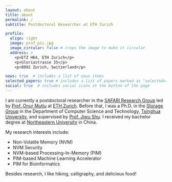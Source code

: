 ```yaml
---
layout: about
title: about
permalink: /
subtitle: Postdoctoral Researcher at ETH Zurich

profile:
  align: right
  image: prof_pic.jpg
  image_circular: false # crops the image to make it circular
  address: >
    <p>ETZ H64, ETH Zurich</p>
    <p>Gloriastrasse 35</p>
    <p>8092 Zurich, Switzerland</p>

news: true  # includes a list of news items
selected_papers: true # includes a list of papers marked as "selected={true}"
social: true  # includes social icons at the bottom of the page
---
```


<!--- 
Write your biography here. Tell the world about yourself. Link to your favorite [subreddit](http://reddit.com). You can put a picture in, too. The code is already in, just name your picture `prof_pic.jpg` and put it in the `img/` folder.
Put your address / P.O. box / other info right below your picture. You can also disable any these elements by editing `profile` property of the YAML header of your `_pages/about.md`. Edit `_bibliography/papers.bib` and Jekyll will render your [publications page](/al-folio/publications/) automatically.
Link to your social media connections, too. This theme is set up to use [Font Awesome icons](http://fortawesome.github.io/Font-Awesome/) and [Academicons](https://jpswalsh.github.io/academicons/), like the ones below. Add your Facebook, Twitter, LinkedIn, Google Scholar, or just disable all of them.
--->


I am currently a postdoctoral researcher in the [SAFARI Research Group](https://safari.ethz.ch/) led by [Prof. Onur Mutlu](http://people.inf.ethz.ch/omutlu/) at [ETH Zurich](https://ethz.ch/en.html). Before that, I was a Ph.D. in the [Storage Group](http://storage.cs.tsinghua.edu.cn/) in the Department of Computer Science and Technology, [Tsinghua University](http://www.tsinghua.edu.cn/publish/thu2018/index.html), and supervised by [Prof. Jiwu Shu](http://storage.cs.tsinghua.edu.cn/~jiwu-shu/). I received my bachelor degree at [Northeastern University](http://english.neu.edu.cn/) in China.

My research interests include:
- Non-Volatile Memory (NVM)
- NVM Security
- NVM-based Processing-In-Memory (PIM)
- PIM-based Machine Learning Accelerator
- PIM for Bioinformatics

Besides research, I like hiking, calligraphy, and delicious food!
